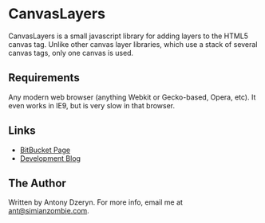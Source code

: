 CanvasLayers
============

CanvasLayers is a small javascript library for adding layers to the HTML5
canvas tag.  Unlike other canvas layer libraries, which use a stack of
several canvas tags, only one canvas is used.
  

Requirements
------------

Any modern web browser (anything Webkit or Gecko-based, Opera, etc).  It even
works in IE9, but is very slow in that browser.


Links
-----

 * [BitBucket Page][1]
 * [Development Blog][2]


The Author
----------

Written by Antony Dzeryn.  For more info, email me at <ant@simianzombie.com>.
  

  [1]: http://bitbucket.org/ant512/canvaslayers
  [2]: http://simianzombie.com
